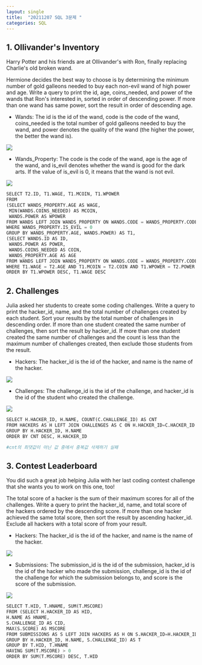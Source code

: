 ```yaml
---
layout: single
title:  "20211207 SQL 3문제 "
categories: SQL
---
```


## 1. Ollivander's Inventory

Harry Potter and his friends are at Ollivander's with Ron, finally replacing Charlie's old broken wand.

Hermione decides the best way to choose is by determining the minimum number of gold galleons needed to buy each non-evil wand of high power and age. Write a query to print the id, age, coins_needed, and power of the wands that Ron's interested in, sorted in order of descending power. If more than one wand has same power, sort the result in order of descending age.

- Wands: The id is the id of the wand, code is the code of the wand, coins_needed is the total number of gold galleons needed to buy the wand, and power denotes the quality of the wand (the higher the power, the better the wand is).

![](https://i.esdrop.com/d/9760phgt5lnm/YO1jvSrxnl.png)

- Wands_Property: The code is the code of the wand, age is the age of the wand, and is_evil denotes whether the wand is good for the dark arts. If the value of is_evil is 0, it means that the wand is not evil. 

![](https://i.esdrop.com/d/9760phgt5lnm/vmoS9B8EfC.png)


```python
SELECT T2.ID, T1.WAGE, T1.MCOIN, T1.WPOWER
FROM
(SELECT WANDS_PROPERTY.AGE AS WAGE, 
 MIN(WANDS.COINS_NEEDED) AS MCOIN, 
 WANDS.POWER AS WPOWER
FROM WANDS LEFT JOIN WANDS_PROPERTY ON WANDS.CODE = WANDS_PROPERTY.CODE
WHERE WANDS_PROPERTY.IS_EVIL = 0
GROUP BY WANDS_PROPERTY.AGE, WANDS.POWER) AS T1,
(SELECT WANDS.ID AS ID, 
 WANDS.POWER AS POWER, 
 WANDS.COINS_NEEDED AS COIN,
 WANDS_PROPERTY.AGE AS AGE
FROM WANDS LEFT JOIN WANDS_PROPERTY ON WANDS.CODE = WANDS_PROPERTY.CODE) AS T2
WHERE T1.WAGE = T2.AGE AND T1.MCOIN = T2.COIN AND T1.WPOWER = T2.POWER
ORDER BY T1.WPOWER DESC, T1.WAGE DESC
```

## 2. Challenges

Julia asked her students to create some coding challenges. Write a query to print the hacker_id, name, and the total number of challenges created by each student. Sort your results by the total number of challenges in descending order. If more than one student created the same number of challenges, then sort the result by hacker_id. If more than one student created the same number of challenges and the count is less than the maximum number of challenges created, then exclude those students from the result.

- Hackers: The hacker_id is the id of the hacker, and name is the name of the hacker. 

![](https://i.esdrop.com/d/9760phgt5lnm/I8Hxa4cWS9.png)

- Challenges: The challenge_id is the id of the challenge, and hacker_id is the id of the student who created the challenge.

![](https://i.esdrop.com/d/9760phgt5lnm/PLUpJhBu13.png)


```python
SELECT H.HACKER_ID, H.NAME, COUNT(C.CHALLENGE_ID) AS CNT
FROM HACKERS AS H LEFT JOIN CHALLENGES AS C ON H.HACKER_ID=C.HACKER_ID
GROUP BY H.HACKER_ID, H.NAME
ORDER BY CNT DESC, H.HACKER_ID

#cnt의 최댓값이 아닌 값 중에서 중복값 삭제하기 실패
```

## 3. Contest Leaderboard

You did such a great job helping Julia with her last coding contest challenge that she wants you to work on this one, too!

The total score of a hacker is the sum of their maximum scores for all of the challenges. Write a query to print the hacker_id, name, and total score of the hackers ordered by the descending score. If more than one hacker achieved the same total score, then sort the result by ascending hacker_id. Exclude all hackers with a total score of  from your result.

- Hackers: The hacker_id is the id of the hacker, and name is the name of the hacker.

![](https://i.esdrop.com/d/9760phgt5lnm/cDv2rw5dYX.png)

- Submissions: The submission_id is the id of the submission, hacker_id is the id of the hacker who made the submission, challenge_id is the id of the challenge for which the submission belongs to, and score is the score of the submission.

![](https://i.esdrop.com/d/9760phgt5lnm/Y2E76ZvfQn.png)


```python
SELECT T.HID, T.HNAME, SUM(T.MSCORE)
FROM (SELECT H.HACKER_ID AS HID, 
H.NAME AS HNAME, 
S.CHALLENGE_ID AS CID, 
MAX(S.SCORE) AS MSCORE
FROM SUBMISSIONS AS S LEFT JOIN HACKERS AS H ON S.HACKER_ID=H.HACKER_ID
GROUP BY H.HACKER_ID, H.NAME, S.CHALLENGE_ID) AS T
GROUP BY T.HID, T.HNAME
HAVING SUM(T.MSCORE) > 0
ORDER BY SUM(T.MSCORE) DESC, T.HID
```
